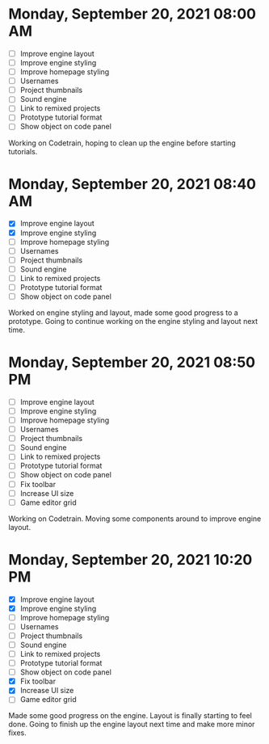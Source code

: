 # Monday, September 20, 2021 08:00 AM
- [ ] Improve engine layout
- [ ] Improve engine styling
- [ ] Improve homepage styling
- [ ] Usernames
- [ ] Project thumbnails
- [ ] Sound engine
- [ ] Link to remixed projects
- [ ] Prototype tutorial format
- [ ] Show object on code panel

Working on Codetrain, hoping to clean up the engine before starting tutorials.

# Monday, September 20, 2021 08:40 AM
- [X] Improve engine layout
- [X] Improve engine styling
- [ ] Improve homepage styling
- [ ] Usernames
- [ ] Project thumbnails
- [ ] Sound engine
- [ ] Link to remixed projects
- [ ] Prototype tutorial format
- [ ] Show object on code panel

Worked on engine styling and layout, made some good progress to a prototype.
Going to continue working on the engine styling and layout next time.

# Monday, September 20, 2021 08:50 PM
- [ ] Improve engine layout
- [ ] Improve engine styling
- [ ] Improve homepage styling
- [ ] Usernames
- [ ] Project thumbnails
- [ ] Sound engine
- [ ] Link to remixed projects
- [ ] Prototype tutorial format
- [ ] Show object on code panel
- [ ] Fix toolbar
- [ ] Increase UI size
- [ ] Game editor grid

Working on Codetrain. Moving some components around to improve engine layout.

# Monday, September 20, 2021 10:20 PM

- [X] Improve engine layout
- [X] Improve engine styling
- [ ] Improve homepage styling
- [ ] Usernames
- [ ] Project thumbnails
- [ ] Sound engine
- [ ] Link to remixed projects
- [ ] Prototype tutorial format
- [ ] Show object on code panel
- [X] Fix toolbar
- [X] Increase UI size
- [ ] Game editor grid

Made some good progress on the engine. Layout is finally starting to feel done.
Going to finish up the engine layout next time and make more minor fixes.
